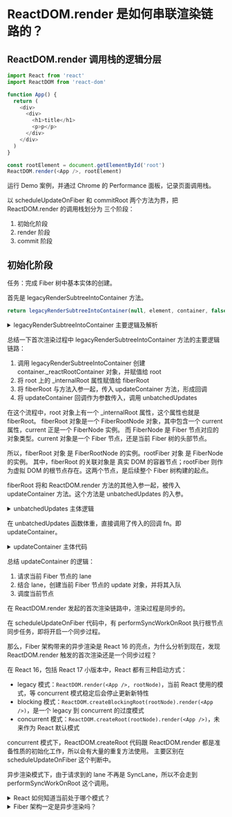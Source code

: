 # ReactDOM.render 是如何串联渲染链路的？


## ReactDOM.render 调用栈的逻辑分层

```javascript
import React from 'react'
import ReactDOM from 'react-dom'

function App() {
  return (
    <div>
      <div>
        <h1>title</h1>
        <p>p</p>
      </div>
    </div>
  )
}

const rootElement = document.getElementById('root')
ReactDOM.render(<App />, rootElement)
```

运行 Demo 案例，并通过 Chrome 的 Performance 面板，记录页面调用栈。

以 scheduleUpdateOnFiber 和 commitRoot 两个方法为界，把 ReactDOM.render 的调用栈划分为 三个阶段：
1. 初始化阶段
2. render 阶段
3. commit 阶段

## 初始化阶段

任务：完成 Fiber 树中基本实体的创建。

首先是 legacyRenderSubtreeIntoContainer 方法。

```javascript
return legacyRenderSubtreeIntoContainer(null, element, container, false, callback)
```

<details>
<summary>
legacyRenderSubtreeIntoContainer 主要逻辑及解析
</summary>

```javascript
function legacyRenderSubtreeIntoContainer(parentComponent, children, container, forceHydrate, callback) {
  // container 对应的是我们传入的真实 DOM 对象
  var root = container._reactRootContainer
  // 初始化 fiberRoot 对象
  var fiberRoot
  // DOM 对象本身不存在 _reactRootContainer 属性，因此 root 为空
  if (!root) {
    // 若 root 为空，则初始化 _reactRootContainer，并将其值赋值给 root
    root = container._reactRootContainer = legacyCreateRootFromDOMContainer(container, forceHydrate)
    // legacyCreateRootFromDOMContainer 创建出的对象会有一个 _internalRoot 属性，将其赋值给 fiberRoot
    fiberRoot = root._internalRoot

    // 这里处理的是 ReactDOM.render 入参中的回调函数，你了解即可
    if (typeof callback === 'function') {
      var originalCallback = callback
      callback = function () {
        var instance = getPublicRootInstance(fiberRoot)
        originalCallback.call(instance)
      }
    } // Initial mount should not be batched.
    // 进入 unbatchedUpdates 方法
    unbatchedUpdates(function () {
      updateContainer(children, fiberRoot, parentComponent, callback)
    })
  } else {
    // else 逻辑处理的是非首次渲染的情况（即更新），其逻辑除了跳过了初始化工作，与楼上基本一致
    fiberRoot = root._internalRoot
    if (typeof callback === 'function') {
      var _originalCallback = callback
      callback = function () {
        var instance = getPublicRootInstance(fiberRoot)
        _originalCallback.call(instance)
      }
    } // Update

    updateContainer(children, fiberRoot, parentComponent, callback)
  }
  return getPublicRootInstance(fiberRoot)
}
```
</details>

总结一下首次渲染过程中 legacyRenderSubtreeIntoContainer 方法的主要逻辑链路：
1. 调用 legacyRenderSubtreeIntoContainer 创建 container._reactRootContainer 对象，并赋值给 root
2. 将 root 上的 _internalRoot 属性赋值给 fiberRoot
3. 将 fiberRoot 与方法入参一起，传入 updateContainer 方法，形成回调
4. 将 updateContainer 回调作为参数传入，调用 unbatchedUpdates

在这个流程中，root 对象上有一个 _internalRoot 属性，这个属性也就是 fiberRoot。
fiberRoot 对象是一个 FiberRootNode 对象，其中包含一个 current 属性，current 正是一个 FiberNode 实例。
而 FiberNode 是 Fiber 节点对应的对象类型。current 对象是一个 Fiber 节点，还是当前 Fiber 树的头部节点。

所以，fiberRoot 对象 是 FiberRootNode 的实例。rootFiber 对象 是 FiberNode 的实例。
其中，fiberRoot 的关联对象是 真实 DOM 的容器节点；rootFiber 则作为虚拟 DOM 的根节点存在。这两个节点，是后续整个 Fiber 树构建的起点。

fiberRoot 将和 ReactDOM.render 方法的其他入参一起，被传入 updateContainer 方法。这个方法是 unbatchedUpdates 的入参。

<details>
<summary>
unbatchedUpdates 主体逻辑
</summary>

```javascript
function unbatchedUpdates(fn, a) {
  // 这里是对上下文的处理，不必纠结
  var prevExecutionContext = executionContext
  executionContext &= ~BatchedContext
  executionContext |= LegacyUnbatchedContext
  try {
    // 重点在这里，直接调用了传入的回调函数 fn，对应当前链路中的 updateContainer 方法
    return fn(a)
  } finally {
    // finally 逻辑里是对回调队列的处理，此处不用太关注
    executionContext = prevExecutionContext
    if (executionContext === NoContext) {
      // Flush the immediate callbacks that were scheduled during this batch
      resetRenderTimer()
      flushSyncCallbackQueue()
    }
  }
}
```
</details>


在 unbatchedUpdates 函数体重，直接调用了传入的回调 fn。即 updateContainer。

<details>
<summary>
updateContainer 主体代码
</summary>

```javascript
function updateContainer(element, container, parentComponent, callback) {
  // other code

  // 这是一个 event 相关的入参，此处不必关注
  var eventTime = requestEventTime()

  // other code

  // 这是一个比较关键的入参，lane 表示优先级
  var lane = requestUpdateLane(current$1)
  // 结合 lane（优先级）信息，创建 update 对象，一个 update 对象意味着一个更新
  var update = createUpdate(eventTime, lane)

  // update 的 payload 对应的是一个 React 元素
  update.payload = {
    element: element
  }

  // 处理 callback，这个 callback 其实就是我们调用 ReactDOM.render 时传入的 callback
  callback = callback === undefined ? null : callback
  if (callback !== null) {
    {
      if (typeof callback !== 'function') {
        error('render(...): Expected the last optional `callback` argument to be a ' + 'function. Instead received: %s.', callback)
      }
    }
    update.callback = callback
  }

  // 将 update 入队
  enqueueUpdate(current$1, update)
  // 调度 fiberRoot
  scheduleUpdateOnFiber(current$1, lane, eventTime)
  // 返回当前节点（fiberRoot）的优先级
  return lane
}
```
</details>

总结 updateContainer 的逻辑：
1. 请求当前 Fiber 节点的 lane
2. 结合 lane，创建当前 Fiber 节点的 update 对象，并将其入队
3. 调度当前节点

在 ReactDOM.render 发起的首次渲染链路中，渲染过程是同步的。

在 scheduleUpdateOnFiber 代码中，有 performSyncWorkOnRoot 执行根节点同步任务，即将开启一个同步过程。

那么，Fiber 架构带来的异步渲染是 React 16 的亮点，为什么分析到现在，发现 ReactDOM.render 触发的首次渲染还是一个同步过程？

在 React 16，包括 React 17 小版本中，React 都有三种启动方式：

- legacy 模式：`ReactDOM.render(<App />, rootNode)`，当前 React 使用的模式，等 concurrent 模式稳定后会停止更新新特性
- blocking 模式：`ReactDOM.createBlockingRoot(rootNode).render(<App />)`，是一个 legacy 到 concurrent 的过度模式
- concurrent 模式：`ReactDOM.createRoot(rootNode).render(<App />)`，未来作为 React 默认模式

concurrent 模式下，ReactDOM.createRoot 代码跟 ReactDOM.render 都是准备性质的初始化工作，所以会有大量的重复方法使用。
主要区别在 scheduleUpdateOnFiber 这个判断中。

异步渲染模式下，由于请求到的 lane 不再是 SyncLane，所以不会走到 performSyncWorkOnRoot 这个调用。

<details>
<summary>
React 如何知道当前处于哪个模式？
</summary>

```javascript
function requestUpdateLane(fiber) {
  // 获取 mode 属性
  var mode = fiber.mode
  // 结合 mode 属性判断当前的
  if ((mode & BlockingMode) === NoMode) {
    return SyncLane
  } else if ((mode & ConcurrentMode) === NoMode) {
    return getCurrentPriorityLevel() === ImmediatePriority$1 ? SyncLane : SyncBatchedLane
  }
  // ......
  return lane
}
```

通过修改 mode 属性为不同的值，来标识单签处于哪个渲染阶段；在执行过程中，也是通过判断这个属性，来区分不同的渲染模式。
</details>

<details>
<summary>
Fiber 架构一定是异步渲染吗？
</summary>

在 React 16，包括已发布的 React 17 中，不管是否是 concurrent，整个数据结构层面的设计、包括贯穿整个渲染链路的处理逻辑，已经完全用 Fiber 重构了一遍。
所以，它是一种 同时兼容了同步渲染与异步渲染的设计。
</details>
